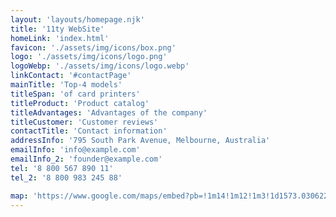 ```yaml
---
layout: 'layouts/homepage.njk'
title: '11ty WebSite'
homeLink: 'index.html'
favicon: './assets/img/icons/box.png'
logo: './assets/img/icons/logo.png'
logoWebp: './assets/img/icons/logo.webp'
linkContact: '#contactPage'
mainTitle: 'Top-4 models'
titleSpan: 'of card printers'
titleProduct: 'Product catalog' 
titleAdvantages: 'Advantages of the company'
titleCustomer: 'Customer reviews'
contactTitle: 'Contact information'
addressInfo: '795 South Park Avenue, Melbourne, Australia'
emailInfo: 'info@example.com'
emailInfo_2: 'founder@example.com'
tel: '8 800 567 890 11'
tel_2: '8 800 983 245 88'

map: 'https://www.google.com/maps/embed?pb=!1m14!1m12!1m3!1d1573.0306226104435!2d35.048834888693996!3d48.465899300401055!2m3!1f0!2f0!3f0!3m2!1i1024!2i768!4f13.1!5e0!3m2!1sru!2sua!4v1631034226234!5m2!1sru!2sua'
---
```




